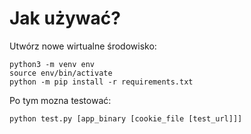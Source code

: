 # Jak używać?

Utwórz nowe wirtualne środowisko:

```
python3 -m venv env
source env/bin/activate
python -m pip install -r requirements.txt
```

Po tym mozna testować:
```
python test.py [app_binary [cookie_file [test_url]]]
```
